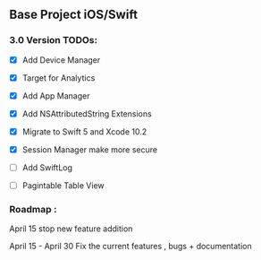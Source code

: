 ## Base Project iOS/Swift

### 3.0 Version TODOs:

- [X] Add Device Manager 
- [X] Target for Analytics
- [X] Add App Manager
- [X] Add NSAttributedString Extensions
- [X] Migrate to Swift 5 and Xcode 10.2 
- [X] Session Manager make more secure
- [ ] Add SwiftLog
- [ ] Pagintable Table View


### Roadmap :
April 15 stop new feature addition

April 15 - April 30 Fix the current features , bugs + documentation

